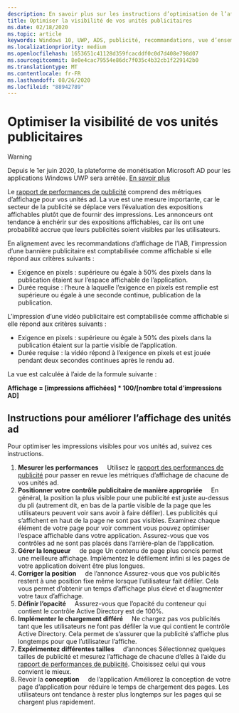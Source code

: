 ```yaml
---
description: En savoir plus sur les instructions d’optimisation de l’affichage de vos unités ad et sur la mesure de vos mesures d’affichage avec le rapport de performances de publicité.
title: Optimiser la visibilité de vos unités publicitaires
ms.date: 02/18/2020
ms.topic: article
keywords: Windows 10, UWP, ADS, publicité, recommandations, vue d’ensemble
ms.localizationpriority: medium
ms.openlocfilehash: 1653651c41128d359fcacddf0c0d7d408e798d07
ms.sourcegitcommit: 8e0e4cac79554e86dc7f035c4b32cb1f229142b0
ms.translationtype: MT
ms.contentlocale: fr-FR
ms.lasthandoff: 08/26/2020
ms.locfileid: "88942789"
---
```

# <a name="optimize-the-viewability-of-your-ad-units"></a>Optimiser la visibilité de vos unités publicitaires

>[!WARNING]
> Depuis le 1er juin 2020, la plateforme de monétisation Microsoft AD pour les applications Windows UWP sera arrêtée. [En savoir plus](https://social.msdn.microsoft.com/Forums/windowsapps/en-US/db8d44cb-1381-47f7-94d3-c6ded3fea36f/microsoft-ad-monetization-platform-shutting-down-june-1st?forum=aiamgr)

Le [rapport de performances de publicité](../publish/advertising-performance-report.md) comprend des métriques d’affichage pour vos unités ad. La vue est une mesure importante, car le secteur de la publicité se déplace vers l’évaluation des expositions affichables plutôt que de fournir des impressions. Les annonceurs ont tendance à enchérir sur des expositions affichables, car ils ont une probabilité accrue que leurs publicités soient visibles par les utilisateurs.  

En alignement avec les recommandations d’affichage de l’IAB, l’impression d’une bannière publicitaire est comptabilisée comme affichable si elle répond aux critères suivants :

* Exigence en pixels : supérieure ou égale à 50% des pixels dans la publication étaient sur l’espace affichable de l’application.
* Durée requise : l’heure à laquelle l’exigence en pixels est remplie est supérieure ou égale à une seconde continue, publication de la publication.

L’impression d’une vidéo publicitaire est comptabilisée comme affichable si elle répond aux critères suivants :

* Exigence en pixels : supérieure ou égale à 50% des pixels dans la publication étaient sur la partie visible de l’application.
* Durée requise : la vidéo répond à l’exigence en pixels et est jouée pendant deux secondes continues après le rendu ad.

La vue est calculée à l’aide de la formule suivante :

**Affichage = [impressions affichées] * 100/[nombre total d’impressions AD]**

## <a name="guidelines-to-improve-ad-unit-viewability"></a>Instructions pour améliorer l’affichage des unités ad

Pour optimiser les impressions visibles pour vos unités ad, suivez ces instructions.

1. **Mesurer les performances** &nbsp; &nbsp; Utilisez le [rapport des performances de publicité](../publish/advertising-performance-report.md) pour passer en revue les métriques d’affichage de chacune de vos unités ad.
2.  **Positionner votre contrôle publicitaire de manière appropriée** &nbsp; &nbsp; En général, la position la plus visible pour une publicité est juste au-dessus du pli (autrement dit, en bas de la partie visible de la page que les utilisateurs peuvent voir sans avoir à faire défiler). Les publicités qui s’affichent en haut de la page ne sont pas visibles. Examinez chaque élément de votre page pour voir comment vous pouvez optimiser l’espace affichable dans votre application. Assurez-vous que vos contrôles ad ne sont pas placés dans l’arrière-plan de l’application.
3.  **Gérer la longueur** &nbsp; &nbsp; de page Un contenu de page plus concis permet une meilleure affichage. Implémentez le défilement infini si les pages de votre application doivent être plus longues.
4.  **Corriger la position** &nbsp; &nbsp; de l’annonce Assurez-vous que vos publicités restent à une position fixe même lorsque l’utilisateur fait défiler. Cela vous permet d’obtenir un temps d’affichage plus élevé et d’augmenter votre taux d’affichage.
5.  **Définir l’opacité** &nbsp; &nbsp; Assurez-vous que l’opacité du conteneur qui contient le contrôle Active Directory est de 100%.
6.  **Implémenter le chargement différé** &nbsp; &nbsp; Ne chargez pas vos publicités tant que les utilisateurs ne font pas défiler la vue qui contient le contrôle Active Directory. Cela permet de s’assurer que la publicité s’affiche plus longtemps pour que l’utilisateur l’affiche.
7.  **Expérimentez différentes tailles** &nbsp; &nbsp; d’annonces Sélectionnez quelques tailles de publicité et mesurez l’affichage de chacune d’elles à l’aide du [rapport de performances de publicité](../publish/advertising-performance-report.md). Choisissez celui qui vous convient le mieux.
8.  Revoir la **conception** &nbsp; &nbsp; de l’application Améliorez la conception de votre page d’application pour réduire le temps de chargement des pages. Les utilisateurs ont tendance à rester plus longtemps sur les pages qui se chargent plus rapidement.
